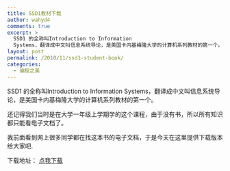 ```yaml
---
title: SSD1教材下载
author: wahyd4
comments: true
excerpt: >
  SSD1 的全称叫Introduction to Information
  Systems，翻译成中文叫信息系统导论，是美国卡内基梅隆大学的计算机系列教材的第一个。
layout: post
permalink: /2010/11/ssd1-student-book/
categories:
  - 编程之美
---
```

SSD1 的全称叫Introduction to Information Systems，翻译成中文叫信息系统导论，是美国卡内基梅隆大学的计算机系列教材的第一个。

还记得我们当时是在大学一年级上学期学的这个课程，由于没有书，所以所有知识都只能看电子文档了。

我前面看到网上很多同学都在找这本书的电子文档，于是今天在这里提供下载版本给大家吧.

下载地址： <a href="http://u.115.com/file/f1993201d2" target="_blank">点我下载</a>
